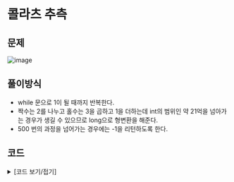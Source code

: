 # 콜라츠 추측

## 문제

![image](https://github.com/Employment-Study/Algorithm_Study/assets/44068819/baa3e113-bb05-4c47-8f14-37a2991a89af)

## 풀이방식

- while 문으로 1이 될 때까지 반복한다.
- 짝수는 2를 나누고 홀수는 3을 곱하고 1을 더하는데 int의 범위인 약 21억을 넘아가는 경우가 생길 수 있으므로 long으로 형변환을 해준다.
- 500 번의 과정을 넘어가는 경우에는 -1을 리턴하도록 한다.

## 코드

<details>
<summary>
[코드 보기/접기]
</summary>

```java
// 콜라츠 추측
class Solution {
    public int solution(int num) {
        int answer = -1;
        int count = 0;
        
        long num2 = (long)num;
        
        while(num2 != 1) {
        	if(num2 % 2 == 0) {	// 짝수이면
        		num2 /= 2;
        	}else {				// 홀수이면
        		num2 = num2*3 + 1;
        	}
        	count++;	
        }
        
        if(count < 500) {
        	answer = count;
        }      
        
        return answer;
    }
}
```

</details>
